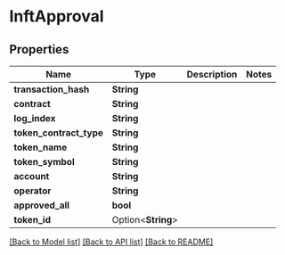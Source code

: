 # InftApproval

## Properties

Name | Type | Description | Notes
------------ | ------------- | ------------- | -------------
**transaction_hash** | **String** |  | 
**contract** | **String** |  | 
**log_index** | **String** |  | 
**token_contract_type** | **String** |  | 
**token_name** | **String** |  | 
**token_symbol** | **String** |  | 
**account** | **String** |  | 
**operator** | **String** |  | 
**approved_all** | **bool** |  | 
**token_id** | Option<**String**> |  | 

[[Back to Model list]](../README.md#documentation-for-models) [[Back to API list]](../README.md#documentation-for-api-endpoints) [[Back to README]](../README.md)


